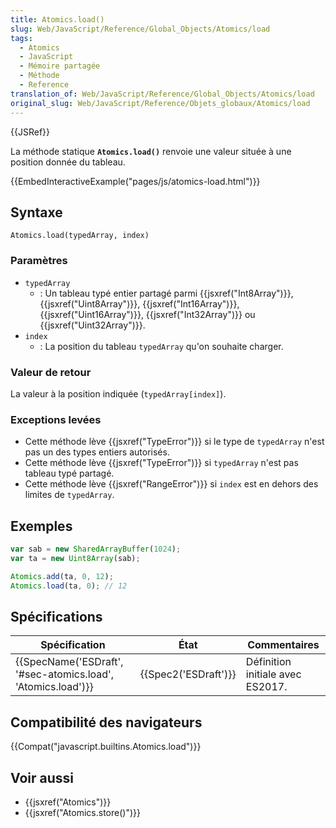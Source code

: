 ```yaml
---
title: Atomics.load()
slug: Web/JavaScript/Reference/Global_Objects/Atomics/load
tags:
  - Atomics
  - JavaScript
  - Mémoire partagée
  - Méthode
  - Reference
translation_of: Web/JavaScript/Reference/Global_Objects/Atomics/load
original_slug: Web/JavaScript/Reference/Objets_globaux/Atomics/load
---
```

{{JSRef}}

La méthode statique **`Atomics.load()`** renvoie une valeur située à une position donnée du tableau.

{{EmbedInteractiveExample("pages/js/atomics-load.html")}}

## Syntaxe

    Atomics.load(typedArray, index)

### Paramètres

- `typedArray`
  - : Un tableau typé entier partagé parmi {{jsxref("Int8Array")}}, {{jsxref("Uint8Array")}}, {{jsxref("Int16Array")}}, {{jsxref("Uint16Array")}}, {{jsxref("Int32Array")}} ou {{jsxref("Uint32Array")}}.
- `index`
  - : La position du tableau `typedArray` qu'on souhaite charger.

### Valeur de retour

La valeur à la position indiquée (`typedArray[index]`).

### Exceptions levées

- Cette méthode lève {{jsxref("TypeError")}} si le type de `typedArray` n'est pas un des types entiers autorisés.
- Cette méthode lève {{jsxref("TypeError")}} si `typedArray` n'est pas tableau typé partagé.
- Cette méthode lève {{jsxref("RangeError")}} si `index` est en dehors des limites de `typedArray`.

## Exemples

```js
var sab = new SharedArrayBuffer(1024);
var ta = new Uint8Array(sab);

Atomics.add(ta, 0, 12);
Atomics.load(ta, 0); // 12
```

## Spécifications

| Spécification                                                                    | État                         | Commentaires                     |
| -------------------------------------------------------------------------------- | ---------------------------- | -------------------------------- |
| {{SpecName('ESDraft', '#sec-atomics.load', 'Atomics.load')}} | {{Spec2('ESDraft')}} | Définition initiale avec ES2017. |

## Compatibilité des navigateurs

{{Compat("javascript.builtins.Atomics.load")}}

## Voir aussi

- {{jsxref("Atomics")}}
- {{jsxref("Atomics.store()")}}
